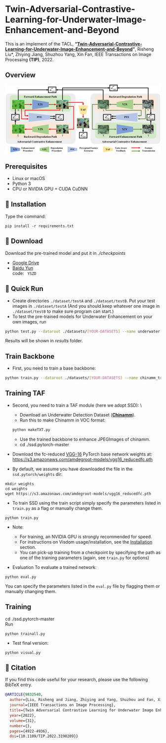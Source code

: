 # Twin-Adversarial-Contrastive-Learning-for-Underwater-Image-Enhancement-and-Beyond
This is an implement of the TACL,
**“[Twin-Adversarial-Contrastive-Learning-for-Underwater-Image-Enhancement-and-Beyond](https://ieeexplore.ieee.org/document/9832540)”**, 
Risheng Liu*, Zhiying Jiang, Shuzhou Yang, Xin Fan, IEEE Transactions on Image Processing __(TIP)__, 2022.

## Overview
![avatar](Overview.PNG)

## Prerequisites
- Linux or macOS
- Python 3
- CPU or NVIDIA GPU + CUDA CuDNN

## 🔑 Installation
Type the command:
```
pip install -r requirements.txt
```

## 🤖 Download
Download the pre-trained model and put it in _./checkpoints_
- [Google Drive](https://drive.google.com/file/d/1VEx7CR0iFJNesCS_Ci98CEAaFhhzsela/view?usp=sharing)
- [Baidu Yun](https://pan.baidu.com/s/1WZ79-GbJEoJkNDMrgVBtVw) \
code:
​```
YSZD
​```

## 🚀 Quick Run
- Create directories `./dataset/testA` and `./dataset/testB`. Put your test images in `./dataset/testA` (And you should keep whatever one image in `./dataset/testB` to make sure program can start.)
- To test the pre-trained models for Underwater Enhancement on your own images, run
```bash
python test.py --dataroot ./datasets/[YOUR-DATASETS] --name underwater --model cycle_gan
```
Results will be shown in _results_ folder.

## Train Backbone
- First, you need to train a base backbone:
```bash
python train.py --dataroot ./datasets/[YOUR-DATASETS] --name chinamm_train --model cycle_gan
```

## Training TAF
- Second, you need to train a TAF module (here we adopt SSD): \
  * Download an Underwater Detection Dataset (**[Chinamm](https://rwenqi.github.io/chinaMM2019uw/)**).
  * Run this to make Chinamm in VOC format:
  ```bash
  python makeTXT.py
  ```
  * Use the trained backbone to enhance JPEGImages of chinamm.
  * cd ./ssd.pytorch-master

- Download the fc-reduced [VGG-16](https://arxiv.org/abs/1409.1556) PyTorch base network weights at:              https://s3.amazonaws.com/amdegroot-models/vgg16_reducedfc.pth
- By default, we assume you have downloaded the file in the `ssd.pytorch/weights` dir:

```Shell
mkdir weights
cd weights
wget https://s3.amazonaws.com/amdegroot-models/vgg16_reducedfc.pth
```

- To train SSD using the train script simply specify the parameters listed in `train.py` as a flag or manually change them.

```Shell
python train.py
```

- Note:
  * For training, an NVIDIA GPU is strongly recommended for speed.
  * For instructions on Visdom usage/installation, see the <a href='#installation'>Installation</a> section.
  * You can pick-up training from a checkpoint by specifying the path as one of the training parameters (again, see `train.py` for options)

- Evaluation
To evaluate a trained network:

```Shell
python eval.py
```

You can specify the parameters listed in the `eval.py` file by flagging them or manually changing them.  

## Training
cd ./ssd.pytorch-master \
Run
```Shell
python trainall.py
```
- Test final version:
```Shell
python visual.py
```


## 📌 Citation

If you find this code useful for your research, please use the following BibTeX entry.

```bibtex
@ARTICLE{9832540,
  author={Liu, Risheng and Jiang, Zhiying and Yang, Shuzhou and Fan, Xin},
  journal={IEEE Transactions on Image Processing}, 
  title={Twin Adversarial Contrastive Learning for Underwater Image Enhancement and Beyond}, 
  year={2022},
  volume={31},
  number={},
  pages={4922-4936},
  doi={10.1109/TIP.2022.3190209}}
```
